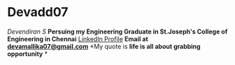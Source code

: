 # Devadd07
*Devendiran S*
**Persuing my Engineering Graduate in St.Joseph's College of Engineering in Chennai**
[LinkedIn Profile](https://www.linkedin.com/in/devendiran-s-62827a1a3)
**Email at devamallika07@gmail.com**
*My quote is  **life is all about grabbing opportunity** *


